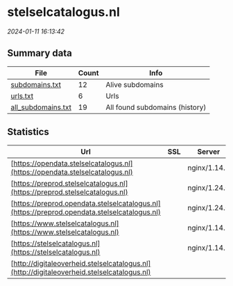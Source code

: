 # stelselcatalogus.nl
*2024-01-11 16:13:42*
## Summary data


| File       | Count | Info |
|------------|-------|------|
|[subdomains.txt](/data/stelselcatalogus.nl/subdomains.txt)|12|Alive subdomains|
|[urls.txt](/data/stelselcatalogus.nl/urls.txt)|6|Urls|
|[all_subdomains.txt](/data/stelselcatalogus.nl/all_subdomains.txt)|19|All found subdomains (history)|


## Statistics


| Url | SSL | Server | Cookie | HSTS | CSP | XFO | XXP | RP | Tech |Title |
|------------|-------|------|------|------|------|------|------|------|------|------|
|[https://opendata.stelselcatalogus.nl](https://opendata.stelselcatalogus.nl)| |nginx/1.14.1| | | | | | :white_check_mark: |HSTS Nginx:1.14.1|Logius Stelselca...|
|[https://preprod.stelselcatalogus.nl](https://preprod.stelselcatalogus.nl)| |nginx/1.24.0| |:white_check_mark: |:warning: | :white_check_mark: | :white_check_mark: | :white_check_mark: |HSTS Nginx:1.24.0|Logius Stelselca...|
|[https://preprod.opendata.stelselcatalogus.nl](https://preprod.opendata.stelselcatalogus.nl)| |nginx/1.24.0| |:white_check_mark: |:warning: | :white_check_mark: | :white_check_mark: | :white_check_mark: |HSTS Nginx:1.24.0|Logius Stelselca...|
|[https://www.stelselcatalogus.nl](https://www.stelselcatalogus.nl)| |nginx/1.14.1| |:white_check_mark: |:warning: | :white_check_mark: | :white_check_mark: | :white_check_mark: |HSTS Nginx:1.14.1|Logius Stelselca...|
|[https://stelselcatalogus.nl](https://stelselcatalogus.nl)| |nginx/1.14.1| |:white_check_mark: |:warning: | :white_check_mark: | :white_check_mark: | :white_check_mark: |HSTS Nginx:1.14.1|Logius Stelselca...|
|[http://digitaleoverheid.stelselcatalogus.nl](http://digitaleoverheid.stelselcatalogus.nl)| || | | | :white_check_mark: | :white_check_mark: | :white_check_mark: ||404 - Not Found|